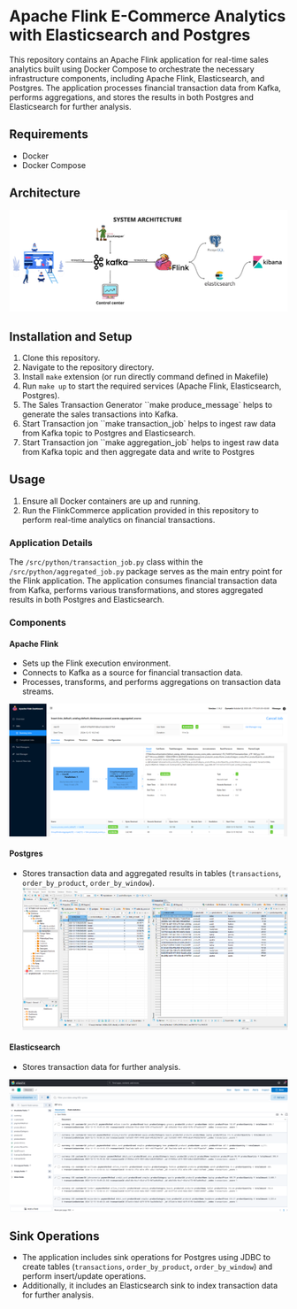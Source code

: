 # Apache Flink E-Commerce Analytics with Elasticsearch and Postgres

This repository contains an Apache Flink application for real-time sales analytics built using Docker Compose to orchestrate the necessary infrastructure components, including Apache Flink, Elasticsearch, and Postgres. The application processes financial transaction data from Kafka, performs aggregations, and stores the results in both Postgres and Elasticsearch for further analysis.

## Requirements
- Docker
- Docker Compose

## Architecture
![System Architecture.png](./assets/System%20Architecture.png)

## Installation and Setup
1. Clone this repository.
2. Navigate to the repository directory.
3. Install `make` extension (or run directly command defined in Makefile)
3. Run `make up` to start the required services (Apache Flink, Elasticsearch, Postgres).
4. The Sales Transaction Generator ``make produce_message` helps to generate the sales transactions into Kafka.
5. Start Transaction jon ``make transaction_job` helps to ingest raw data from Kafka topic to Postgres and Elasticsearch.
5. Start Transaction jon ``make aggregation_job` helps to ingest raw data from Kafka topic and then aggregate data and write to Postgres 

## Usage
1. Ensure all Docker containers are up and running.
2. Run the FlinkCommerce application provided in this repository to perform real-time analytics on financial transactions.

### Application Details
The `/src/python/transaction_job.py` class within the `/src/python/aggregated_job.py` package serves as the main entry point for the Flink application. The application consumes financial transaction data from Kafka, performs various transformations, and stores aggregated results in both Postgres and Elasticsearch.

### Components
#### Apache Flink
- Sets up the Flink execution environment.
- Connects to Kafka as a source for financial transaction data.
- Processes, transforms, and performs aggregations on transaction data streams.

![flink](./assets/flink.png)

#### Postgres
- Stores transaction data and aggregated results in tables (`transactions`, `order_by_product`, `order_by_window`).
![postgres](./assets/postgres.png)

#### Elasticsearch
- Stores transaction data for further analysis.

![elasticsearch](./assets/elasticsearch.png)

## Sink Operations
- The application includes sink operations for Postgres using JDBC to create tables (`transactions`, `order_by_product`, `order_by_window`) and perform insert/update operations.
- Additionally, it includes an Elasticsearch sink to index transaction data for further analysis.

